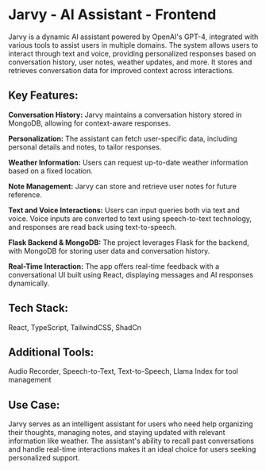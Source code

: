 # Jarvy - AI Assistant - Frontend

Jarvy is a dynamic AI assistant powered by OpenAI's GPT-4, integrated with various tools to assist users in multiple domains. The system allows users to interact through text and voice, providing personalized responses based on conversation history, user notes, weather updates, and more. It stores and retrieves conversation data for improved context across interactions.

## Key Features:

**Conversation History:** Jarvy maintains a conversation history stored in MongoDB, allowing for context-aware responses.

**Personalization:** The assistant can fetch user-specific data, including personal details and notes, to tailor responses.

**Weather Information:** Users can request up-to-date weather information based on a fixed location.

**Note Management:** Jarvy can store and retrieve user notes for future reference.

**Text and Voice Interactions:** Users can input queries both via text and voice. Voice inputs are converted to text using speech-to-text technology, and responses are read back using text-to-speech.

**Flask Backend & MongoDB:** The project leverages Flask for the backend, with MongoDB for storing user data and conversation history.

**Real-Time Interaction:** The app offers real-time feedback with a conversational UI built using React, displaying messages and AI responses dynamically.

## Tech Stack:

React, TypeScript, TailwindCSS, ShadCn

## Additional Tools:

Audio Recorder, Speech-to-Text, Text-to-Speech, Llama Index for tool management

## Use Case:

Jarvy serves as an intelligent assistant for users who need help organizing their thoughts, managing notes, and staying updated with relevant information like weather. The assistant's ability to recall past conversations and handle real-time interactions makes it an ideal choice for users seeking personalized support.
